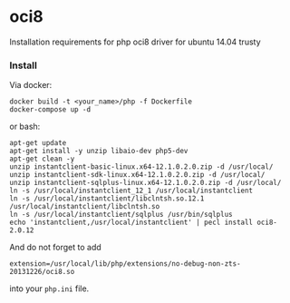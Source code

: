# oci8
Installation requirements for php oci8 driver for ubuntu 14.04 trusty

### Install
Via docker:
```
docker build -t <your_name>/php -f Dockerfile
docker-compose up -d
```
or bash:
```
apt-get update
apt-get install -y unzip libaio-dev php5-dev
apt-get clean -y
unzip instantclient-basic-linux.x64-12.1.0.2.0.zip -d /usr/local/
unzip instantclient-sdk-linux.x64-12.1.0.2.0.zip -d /usr/local/
unzip instantclient-sqlplus-linux.x64-12.1.0.2.0.zip -d /usr/local/
ln -s /usr/local/instantclient_12_1 /usr/local/instantclient
ln -s /usr/local/instantclient/libclntsh.so.12.1 /usr/local/instantclient/libclntsh.so
ln -s /usr/local/instantclient/sqlplus /usr/bin/sqlplus
echo 'instantclient,/usr/local/instantclient' | pecl install oci8-2.0.12
```
And do not forget to add
```
extension=/usr/local/lib/php/extensions/no-debug-non-zts-20131226/oci8.so
```
into your `php.ini` file.
